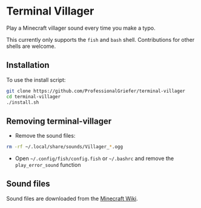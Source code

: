 # Terminal Villager

Play a Minecraft villager sound every time you make a typo.

This currently only supports the `fish` and `bash` shell. 
Contributions for other shells are welcome.

## Installation
To use the install script:

```bash
git clone https://github.com/ProfessionalGriefer/terminal-villager
cd terminal-villager
./install.sh
```

## Removing terminal-villager
- Remove the sound files:
```sh
rm -rf ~/.local/share/sounds/Villager_*.ogg
```

- Open `~/.config/fish/config.fish` or `~/.bashrc` and remove the `play_error_sound` function

## Sound files
Sound files are downloaded from the [Minecraft Wiki](https://minecraft.wiki/w/Category:Villager_sounds).
